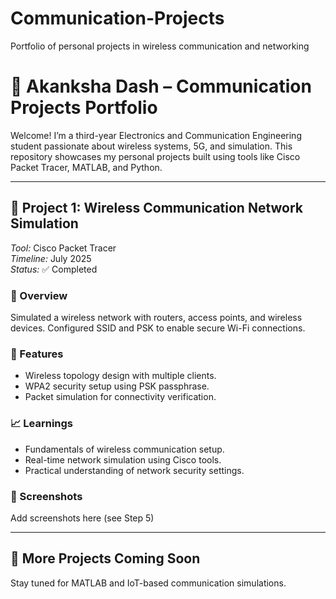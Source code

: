 # Communication-Projects
Portfolio of personal projects in wireless communication and networking
# 📡 Akanksha Dash – Communication Projects Portfolio

Welcome! I’m a third-year Electronics and Communication Engineering student passionate about wireless systems, 5G, and simulation. This repository showcases my personal projects built using tools like Cisco Packet Tracer, MATLAB, and Python.

---

## 🔷 Project 1: Wireless Communication Network Simulation

*Tool:* Cisco Packet Tracer  
*Timeline:* July 2025  
*Status:* ✅ Completed  

### 📄 Overview
Simulated a wireless network with routers, access points, and wireless devices. Configured SSID and PSK to enable secure Wi-Fi connections.

### 🔧 Features
- Wireless topology design with multiple clients.
- WPA2 security setup using PSK passphrase.
- Packet simulation for connectivity verification.

### 📈 Learnings
- Fundamentals of wireless communication setup.
- Real-time network simulation using Cisco tools.
- Practical understanding of network security settings.

### 📸 Screenshots  
Add screenshots here (see Step 5)

---

## 📁 More Projects Coming Soon
Stay tuned for MATLAB and IoT-based communication simulations.

